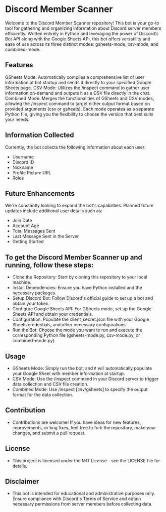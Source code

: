 # Discord Member Scanner

Welcome to the Discord Member Scanner repository! This bot is your go-to tool for gathering and organizing information about Discord server members efficiently. Written entirely in Python and leveraging the power of Discord's Bot API along with the Google Sheets API, this bot offers versatility and ease of use across its three distinct modes: gsheets-mode, csv-mode, and combined-mode.

## Features

GSheets Mode: Automatically compiles a comprehensive list of user information at bot startup and sends it directly to your specified Google Sheets page.
CSV Mode: Utilizes the /inspect command to gather user information on-demand and outputs it as a CSV file directly in the chat.
Combined Mode: Merges the functionalities of GSheets and CSV modes, allowing the /inspect command to target either output format based on provided arguments (csv or gsheets).
Each mode operates as a separate Python file, giving you the flexibility to choose the version that best suits your needs.

## Information Collected

Currently, the bot collects the following information about each user:
- Username
- Discord ID
- Nickname
- Profile Picture URL
- Roles

## Future Enhancements

We're constantly looking to expand the bot's capabilities. Planned future updates include additional user details such as:
- Join Date
- Account Age
- Total Messages Sent
- Last Message Sent in the Server
- Getting Started

## To get the Discord Member Scanner up and running, follow these steps:

- Clone the Repository: Start by cloning this repository to your local machine.
- Install Dependencies: Ensure you have Python installed and the necessary packages.
- Setup Discord Bot: Follow Discord's official guide to set up a bot and obtain your token.
- Configure Google Sheets API: For GSheets mode, set up the Google Sheets API and obtain your credentials.
- Configuration: Populate the client_secret.json file with your Google Sheets credentials, and other necessary configurations.
- Run the Bot: Choose the mode you want to run and execute the corresponding Python file (gsheets-mode.py, csv-mode.py, or combined-mode.py).

## Usage

- GSheets Mode: Simply run the bot, and it will automatically populate your Google Sheet with member information at startup.
- CSV Mode: Use the /inspect command in your Discord server to trigger data collection and CSV file creation.
- Combined Mode: Use /inspect [csv/gsheets] to specify the output format for the data collection.

## Contribution
- Contributions are welcome! If you have ideas for new features, improvements, or bug fixes, feel free to fork the repository, make your changes, and submit a pull request.

## License
- This project is licensed under the MIT License - see the LICENSE file for details.

## Disclaimer
- This bot is intended for educational and administrative purposes only. Ensure compliance with Discord's Terms of Service and obtain necessary permissions from server members before collecting data.
